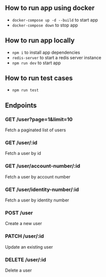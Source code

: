 ## How to run app using docker
- `docker-compose up -d --build` to start app
- `docker-compose down` to stop app

## How to run app locally
- `npm i` to install app dependencies
- `redis-server` to start a redis server instance
- `npm run dev` to start app

## How to run test cases
- `npm run test`

## Endpoints
### GET /user?page=1&limit=10
Fetch a paginated list of users

### GET /user/:id
Fetch a user by id

### GET /user/account-number/:id
Fetch a user by account number

### GET /user/identity-number/:id
Fetch a user by identity number

### POST /user
Create a new user

### PATCH /user/:id
Update an existing user

### DELETE /user/:id
Delete a user